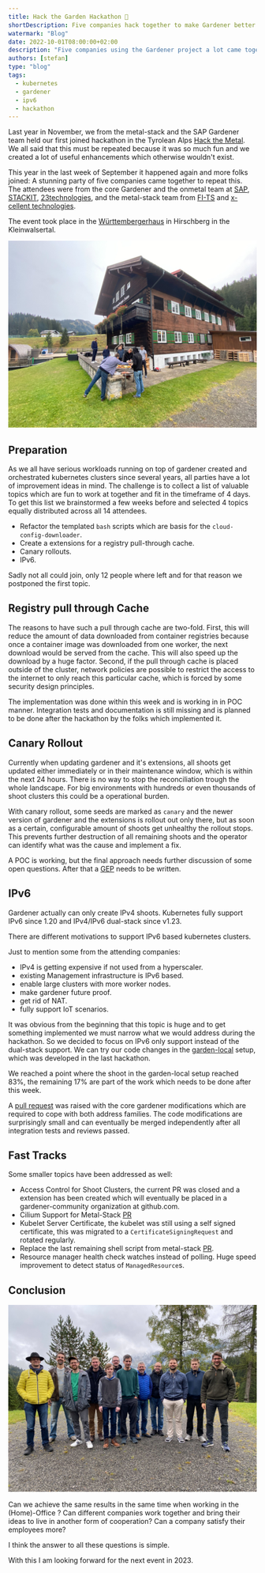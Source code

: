 ```yaml
---
title: Hack the Garden Hackathon 🔨
shortDescription: Five companies hack together to make Gardener better
watermark: "Blog"
date: 2022-10-01T08:00:00+02:00
description: "Five companies using the Gardener project a lot came together for a week in the Kleinwalsertal, for fun and better software"
authors: [stefan]
type: "blog"
tags:
  - kubernetes
  - gardener
  - ipv6
  - hackathon
---
```


Last year in November, we from the metal-stack and the SAP Gardener team held our first joined hackathon in the Tyrolean Alps [Hack the Metal](https://metal-stack.io/blog/2021/11/hack-the-metal/). We all said that this must be repeated because it was so much fun and we created a lot of useful enhancements which otherwise wouldn't exist.

<!-- truncate -->

This year in the last week of September it happened again and more folks joined: A stunning party of five companies came together to repeat this. The attendees were from the core Gardener and the onmetal team at [SAP](https://sap.com), [STACKIT](https://www.stackit.de/), [23technologies](https://23technologies.cloud/), and the metal-stack team from [FI-TS](https://f-i-ts.de) and [x-cellent technologies](https://x-cellent.com).

The event took place in the [Württembergerhaus](https://www.wuerttembergerhaus.de/) in Hirschberg in the Kleinwalsertal.

![](wuertembergerhaus.jpg)

## Preparation

As we all have serious workloads running on top of gardener created and orchestrated kubernetes clusters since several years, all parties have a lot of improvement ideas in mind. The challenge is to collect a list of valuable topics which are fun to work at together and fit in the timeframe of 4 days. To get this list we brainstormed a few weeks before and selected 4 topics equally distributed across all 14 attendees.

- Refactor the templated `bash` scripts which are basis for the `cloud-config-downloader`.
- Create a extensions for a registry pull-through cache.
- Canary rollouts.
- IPv6.

Sadly not all could join, only 12 people where left and for that reason we postponed the first topic.

## Registry pull through Cache

The reasons to have such a pull through cache are two-fold. First, this will reduce the amount of data downloaded from container registries because once a container image was downloaded from one worker, the next download would be served from the cache. This will also speed up the download by a huge factor. Second, if the pull through cache is placed outside of the cluster, network policies are possible to restrict the access to the internet to only reach this particular cache, which is forced by some security design principles.

The implementation was done within this week and is working in in POC manner. Integration tests and documentation is still missing and is planned to be done after the hackathon by the folks which implemented it.

## Canary Rollout

Currently when updating gardener and it's extensions, all shoots get updated either immediately or in their maintenance window, which is within the next 24 hours. There is no way to stop the reconciliation trough the whole landscape. For big environments with hundreds or even thousands of shoot clusters this could be a operational burden.

With canary rollout, some seeds are marked as `canary` and the newer version of gardener and the extensions is rollout out only there, but as soon as a certain, configurable amount of shoots get unhealthy the rollout stops. This prevents further destruction of all remaining shoots and the operator can identify what was the cause and implement a fix.

A POC is working, but the final approach needs further discussion of some open questions. After that a [GEP](https://github.com/gardener/gardener/blob/master/docs/proposals/README.md) needs to be written.

## IPv6

Gardener actually can only create IPv4 shoots. Kubernetes fully support IPv6 since 1.20 and IPv4/IPv6 dual-stack since v1.23.

There are different motivations to support IPv6 based kubernetes clusters.

Just to mention some from the attending companies:

- IPv4 is getting expensive if not used from a hyperscaler.
- existing Management infrastructure is IPv6 based.
- enable large clusters with more worker nodes.
- make gardener future proof.
- get rid of NAT.
- fully support IoT scenarios.

It was obvious from the beginning that this topic is huge and to get something implemented we must narrow what we would address during the hackathon. So we decided to focus on IPv6 only support instead of the dual-stack support. We can try our code changes in the [garden-local](https://github.com/gardener/gardener/blob/master/docs/development/getting_started_locally.md) setup, which was developed in the last hackathon.

We reached a point where the shoot in the garden-local setup reached 83%, the remaining 17% are part of the work which needs to be done after this week.

A [pull request](https://github.com/gardener/gardener/pull/6755) was raised with the core gardener modifications which are required to cope with both address families. The code modifications are surprisingly small and can eventually be merged independently after all integration tests and reviews passed.

## Fast Tracks

Some smaller topics have been addressed as well:

- Access Control for Shoot Clusters, the current PR was closed and a extension has been created which will eventually be placed in a gardener-community organization at github.com.
- Cilium Support for Metal-Stack [PR](https://github.com/gardener/gardener-extension-networking-cilium/pull/130)
- Kubelet Server Certificate, the kubelet was still using a self signed certificate, this was migrated to a `CertificateSigningRequest` and rotated regularly.
- Replace the last remaining shell script from metal-stack [PR](https://github.com/metal-stack/metal-images/pull/157).
- Resource manager health check watches instead of polling. Huge speed improvement to detect status of `ManagedResource`s.

## Conclusion

![](attendees.jpg)

Can we achieve the same results in the same time when working in the (Home)-Office ? Can different companies work together and bring their ideas to live in another form of cooperation? Can a company satisfy their employees more?

I think the answer to all these questions is simple.

With this I am looking forward for the next event in 2023.
